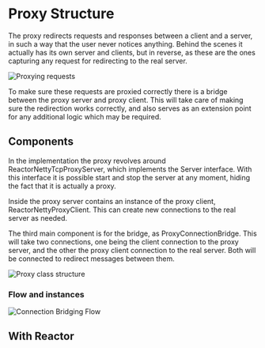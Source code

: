 # Proxy Structure

The proxy redirects requests and responses between a client and a server, in such a way that the user never notices anything. Behind the scenes it actually has its own server and clients, but in reverse, as these are the ones capturing any request for redirecting to the real server.

![Proxying requests](./images/usecase_diagram.drawio.png)

To make sure these requests are proxied correctly there is a bridge between the proxy server and proxy client. This will take care of making sure the redirection works correctly, and also serves as an extension point for any additional logic which may be required.

## Components

In the implementation the proxy revolves around ReactorNettyTcpProxyServer, which implements the Server interface. With this interface it is possible start and stop the server at any moment, hiding the fact that it is actually a proxy.

Inside the proxy server contains an instance of the proxy client, ReactorNettyProxyClient. This can create new connections to the real server as needed.

The third main component is for the bridge, as ProxyConnectionBridge. This will take two connections, one being the client connection to the proxy server, and the other the proxy client connection to the real server. Both will be connected to redirect messages between them.

![Proxy class structure](./images/proxy_global_classes.drawio.png)

### Flow and instances

![Connection Bridging Flow](./images/proxy_business.drawio.png)

## With Reactor
